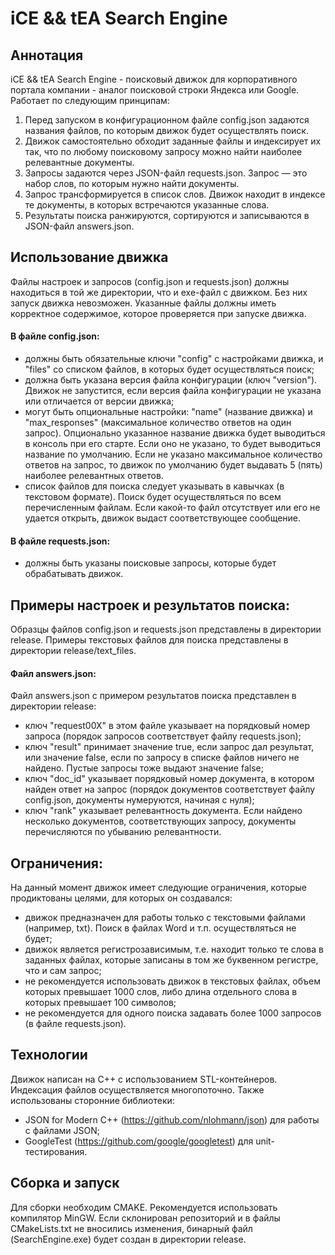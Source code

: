 # iCE && tEA Search Engine

## Аннотация
iCE && tEA Search Engine - поисковый движок для корпоративного портала компании - аналог поисковой строки Яндекса или Google.
Работает по следующим принципам:
1. Перед запуском в конфигурационном файле config.json задаются названия файлов, по которым движок будет осуществлять поиск.
2. Движок самостоятельно обходит заданные файлы и индексирует их так, что по любому поисковому запросу можно найти наиболее релевантные документы.
3. Запросы задаются через JSON-файл requests.json. Запрос — это набор слов, по которым нужно найти документы.
4. Запрос трансформируется в список слов. Движок находит в индексе те документы, в которых встречаются указанные слова.
5. Результаты поиска ранжируются, сортируются и записываются в JSON-файл answers.json.

## Использование движка
Файлы настроек и запросов (config.json и requests.json) должны находиться в той же директории, что и exe-файл с движком. Без них запуск движка невозможен.
Указанные файлы должны иметь корректное содержимое, которое проверяется при запуске движка.
#### В файле config.json:
- должны быть обязательные ключи "config" с настройками движка, и "files" со списком файлов, в которых будет осуществляться поиск;
- должна быть указана версия файла конфигурации (ключ "version"). Движок не запустится, если версия файла конфигурации не указана или отличается от версии движка;
- могут быть опциональные настройки: "name" (название движка) и "max_responses" (максимальное количество ответов на один запрос).
  Опционально указанное название движка будет выводиться в консоль при его старте. Если оно не указано, то будет выводиться название по умолчанию.
  Если не указано максимальное количество ответов на запрос, то движок по умолчанию будет выдавать 5 (пять) наиболее релевантных ответов.
- список файлов для поиска следует указывать в кавычках (в текстовом формате). Поиск будет осуществляться по всем перечисленным файлам. Если какой-то файл отсутствует или его не удается открыть, движок выдаст соответствующее сообщение.
#### В файле requests.json:
- должны быть указаны поисковые запросы, которые будет обрабатывать движок.

## Примеры настроек и результатов поиска:
Образцы файлов config.json и requests.json представлены в директории release. Примеры текстовых файлов для поиска представлены в директории release/text_files.

#### Файл answers.json:
Файл answers.json с примером результатов поиска представлен в директории release: 
- ключ "request00X" в этом файле указывает на порядковый номер запроса (порядок запросов соответствует файлу requests.json);
- ключ "result" принимает значение true, если запрос дал результат, или значение false, если по запросу в списке файлов ничего не найдено. Пустые запросы тоже выдают значение false;
- ключ "doc_id" указывает порядковый номер документа, в котором найден ответ на запрос (порядок документов соответствует файлу config.json, документы нумеруются, начиная с нуля);
- ключ "rank" указывает релевантность документа. Если найдено несколько документов, соответствующих запросу, документы перечисляются по убыванию релевантности.

## Ограничения:
На данный момент движок имеет следующие ограничения, которые продиктованы целями, для которых он создавался:
- движок предназначен для работы только с текстовыми файлами (например, txt). Поиск в файлах Word и т.п. осуществляться не будет;
- движок является регистрозависимым, т.е. находит только те слова в заданных файлах, которые записаны в том же буквенном регистре, что и сам запрос;
- не рекомендуется использовать движок в текстовых файлах, объем которых превышает 1000 слов, либо длина отдельного слова в которых превышает 100 символов;
- не рекомендуется для одного поиска задавать более 1000 запросов (в файле requests.json).

## Технологии
Движок написан на C++ с использованием STL-контейнеров. 
Индексация файлов осуществляется многопоточно.
Также использованы сторонние библиотеки: 
- JSON for Modern C++ (https://github.com/nlohmann/json) для работы с файлами JSON;
- GoogleTest (https://github.com/google/googletest) для unit-тестирования.

## Сборка и запуск
Для сборки необходим CMAKE. Рекомендуется использовать компилятор MinGW. Если склонирован репозиторий и в файлы CMakeLists.txt не вносились изменения, бинарный файл (SearchEngine.exe) будет создан в директории release.
